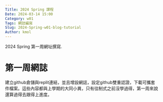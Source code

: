 ```yaml
---
Title: 2024 Spring 課程
Date: 2024-03-14 15:00
Category: w01
Tags: 網誌編寫
Slug: 2024-Spring-w01-blog-tutorial
Author: kmol
---
```


2024 Spring 第一周網址撰寫.

<!-- PELICAN_END_SUMMARY -->

# 第一周網誌
建立github倉儲與replit連結，並且增設網誌，設定github雙重認證，下載可攜套件檔案。這些內容都與上學期的大同小異，只有往制式之前沒學過得，第一周來說還算過得去跟得上進度。